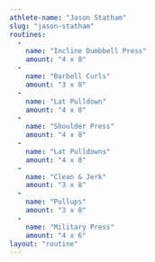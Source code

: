 ```yaml
---
athlete-name: "Jason Statham"
slug: "jason-statham"
routines:
  -
	name: "Incline Dumbbell Press"
	amount: "4 x 8"
  -
	name: "Barbell Curls"
	amount: "3 x 8"
  -
	name: "Lat Pulldown"
	amount: "4 x 8"
  -
	name: "Shoulder Press"
	amount: "4 x 8"
  -
	name: "Lat Pulldowns"
	amount: "4 x 8"
  -
	name: "Clean & Jerk"
	amount: "3 x 8"
  -
	name: "Pullups"
	amount: "3 x 8"
  -
	name: "Military Press"
	amount: "4 x 6"
layout: "routine"
---
```

